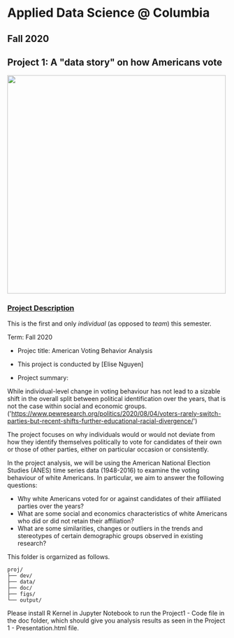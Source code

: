 # Applied Data Science @ Columbia
## Fall 2020
## Project 1: A "data story" on how Americans vote

<img src="figs/title1.jpeg" width="500">

### [Project Description](doc/)
This is the first and only *individual* (as opposed to *team*) this semester. 

Term: Fall 2020

+ Projec title: American Voting Behavior Analysis
+ This project is conducted by [Elise Nguyen]

+ Project summary: 

While individual-level change in voting behaviour has not lead to a sizable shift in the overall split between political identification over the years, that is not the case within social and economic groups. 
('https://www.pewresearch.org/politics/2020/08/04/voters-rarely-switch-parties-but-recent-shifts-further-educational-racial-divergence/')

The project focuses on why individuals would or would not deviate from how they identify themselves politically to vote for candidates of their own or those of
other parties, either on particular occasion or consistently. 

In the project analysis, we will be using the American National Election Studies (ANES) time series data (1948-2016) to examine the voting behaviour of white Americans. In particular, we aim to answer the following questions:

- Why white Americans voted for or against candidates of their affiliated parties over the years?
- What are some social and economics characteristics of white Americans who did or did not retain their affiliation?
- What are some similarities, changes or outliers in the trends and stereotypes of certain demographic groups observed in existing research?

This folder is orgarnized as follows.

```
proj/
├── dev/
├── data/
├── doc/
├── figs/
└── output/
```

Please install R Kernel in Jupyter Notebook to run the Project1 - Code file in the doc folder, which should give you analysis results as seen in the Project 1 - Presentation.html file. 
